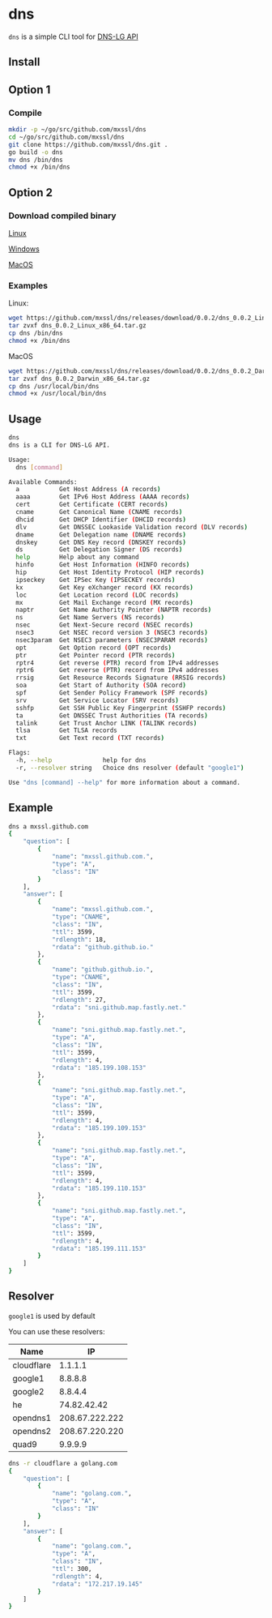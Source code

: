 # dns

`dns` is a simple CLI tool for [DNS-LG API](http://www.dns-lg.com)

## Install

## Option 1

### Compile

```bash
mkdir -p ~/go/src/github.com/mxssl/dns
cd ~/go/src/github.com/mxssl/dns
git clone https://github.com/mxssl/dns.git .
go build -o dns
mv dns /bin/dns
chmod +x /bin/dns
```

## Option 2

### Download compiled binary

[Linux](https://github.com/mxssl/dns/releases/download/0.0.2/dns_0.0.2_Linux_x86_64.tar.gz)

[Windows](https://github.com/mxssl/dns/releases/download/0.0.2/dns_0.0.2_Windows_x86_64.tar.gz)

[MacOS](https://github.com/mxssl/dns/releases/download/0.0.2/dns_0.0.2_Darwin_x86_64.tar.gz)

### Examples

Linux:

```bash
wget https://github.com/mxssl/dns/releases/download/0.0.2/dns_0.0.2_Linux_x86_64.tar.gz
tar zvxf dns_0.0.2_Linux_x86_64.tar.gz
cp dns /bin/dns
chmod +x /bin/dns
```

MacOS

```bash
wget https://github.com/mxssl/dns/releases/download/0.0.2/dns_0.0.2_Darwin_x86_64.tar.gz
tar zvxf dns_0.0.2_Darwin_x86_64.tar.gz
cp dns /usr/local/bin/dns
chmod +x /usr/local/bin/dns
```

## Usage

```bash
dns
dns is a CLI for DNS-LG API.

Usage:
  dns [command]

Available Commands:
  a           Get Host Address (A records)
  aaaa        Get IPv6 Host Address (AAAA records)
  cert        Get Certificate (CERT records)
  cname       Get Canonical Name (CNAME records)
  dhcid       Get DHCP Identifier (DHCID records)
  dlv         Get DNSSEC Lookaside Validation record (DLV records)
  dname       Get Delegation name (DNAME records)
  dnskey      Get DNS Key record (DNSKEY records)
  ds          Get Delegation Signer (DS records)
  help        Help about any command
  hinfo       Get Host Information (HINFO records)
  hip         Get Host Identity Protocol (HIP records)
  ipseckey    Get IPSec Key (IPSECKEY records)
  kx          Get Key eXchanger record (KX records)
  loc         Get Location record (LOC records)
  mx          Get Mail Exchange record (MX records)
  naptr       Get Name Authority Pointer (NAPTR records)
  ns          Get Name Servers (NS records)
  nsec        Get Next-Secure record (NSEC records)
  nsec3       Get NSEC record version 3 (NSEC3 records)
  nsec3param  Get NSEC3 parameters (NSEC3PARAM records)
  opt         Get Option record (OPT records)
  ptr         Get Pointer record (PTR records)
  rptr4       Get reverse (PTR) record from IPv4 addresses
  rptr6       Get reverse (PTR) record from IPv4 addresses
  rrsig       Get Resource Records Signature (RRSIG records)
  soa         Get Start of Authority (SOA record)
  spf         Get Sender Policy Framework (SPF records)
  srv         Get Service Locator (SRV records)
  sshfp       Get SSH Public Key Fingerprint (SSHFP records)
  ta          Get DNSSEC Trust Authorities (TA records)
  talink      Get Trust Anchor LINK (TALINK records)
  tlsa        Get TLSA records
  txt         Get Text record (TXT records)

Flags:
  -h, --help              help for dns
  -r, --resolver string   Choice dns resolver (default "google1")

Use "dns [command] --help" for more information about a command.

```

## Example

```bash
dns a mxssl.github.com
{
    "question": [
        {
            "name": "mxssl.github.com.",
            "type": "A",
            "class": "IN"
        }
    ],
    "answer": [
        {
            "name": "mxssl.github.com.",
            "type": "CNAME",
            "class": "IN",
            "ttl": 3599,
            "rdlength": 18,
            "rdata": "github.github.io."
        },
        {
            "name": "github.github.io.",
            "type": "CNAME",
            "class": "IN",
            "ttl": 3599,
            "rdlength": 27,
            "rdata": "sni.github.map.fastly.net."
        },
        {
            "name": "sni.github.map.fastly.net.",
            "type": "A",
            "class": "IN",
            "ttl": 3599,
            "rdlength": 4,
            "rdata": "185.199.108.153"
        },
        {
            "name": "sni.github.map.fastly.net.",
            "type": "A",
            "class": "IN",
            "ttl": 3599,
            "rdlength": 4,
            "rdata": "185.199.109.153"
        },
        {
            "name": "sni.github.map.fastly.net.",
            "type": "A",
            "class": "IN",
            "ttl": 3599,
            "rdlength": 4,
            "rdata": "185.199.110.153"
        },
        {
            "name": "sni.github.map.fastly.net.",
            "type": "A",
            "class": "IN",
            "ttl": 3599,
            "rdlength": 4,
            "rdata": "185.199.111.153"
        }
    ]
}

```

## Resolver

`google1` is used by default

You can use these resolvers:

| Name | IP |
|---|---|
| cloudflare | 1.1.1.1 |
| google1 | 8.8.8.8 |
| google2 | 8.8.4.4 |
| he | 74.82.42.42 |
| opendns1 | 208.67.222.222 |
| opendns2 | 208.67.220.220 |
| quad9 | 9.9.9.9 |

```bash
dns -r cloudflare a golang.com
{
    "question": [
        {
            "name": "golang.com.",
            "type": "A",
            "class": "IN"
        }
    ],
    "answer": [
        {
            "name": "golang.com.",
            "type": "A",
            "class": "IN",
            "ttl": 300,
            "rdlength": 4,
            "rdata": "172.217.19.145"
        }
    ]
}
```
